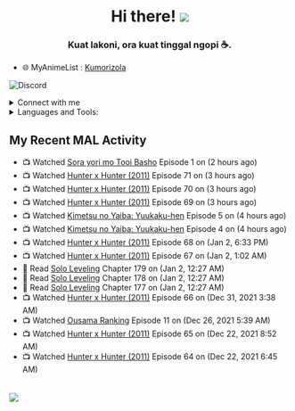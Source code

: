 <h1 align="center">Hi there! <img src="https://media.giphy.com/media/hvRJCLFzcasrR4ia7z/giphy.gif" width="25px"> </h1>
<h3 align="center">Kuat lakoni, ora kuat tinggal ngopi ☕.</h3>

- 🌐 MyAnimeList : [Kumorizola](https://myanimelist.net/animelist/Kumorizola)

![Discord](https://discord.c99.nl/widget/theme-3/761213268009943051.png)
<details>
      <summary>Connect with me</summary>
    <p align="left">
        <a href="https://www.facebook.com/kumori.hartley.1" target="blank"><img align="center"
                src="https://raw.githubusercontent.com/rahuldkjain/github-profile-readme-generator/master/src/images/icons/Social/facebook.svg"
                alt="kumori hartley" height="30" width="40" /></a>
        <a href="https://www.instagram.com/kumorizola/" target="blank"><img align="center"
                src="https://raw.githubusercontent.com/rahuldkjain/github-profile-readme-generator/master/src/images/icons/Social/instagram.svg"
                alt="kumorizola" height="30" width="40" /></a>
        <a href="https://discord.com" target="blank"><img align="center"
                src="https://raw.githubusercontent.com/rahuldkjain/github-profile-readme-generator/master/src/images/icons/Social/discord.svg"
                alt="Kumori#5882" height="30" width="40" /></a>
    </p>
</details>

<details>
    <summary align="left">Languages and Tools:</summary>
<p align="left">
      <a href="https://www.w3schools.com/css/" target="_blank">
        <img src="https://raw.githubusercontent.com/devicons/devicon/master/icons/css3/css3-original-wordmark.svg"
            alt="css3" width="40" height="40" /> </a> <a href="https://www.w3.org/html/" target="_blank"> <img
            src="https://raw.githubusercontent.com/devicons/devicon/master/icons/html5/html5-original-wordmark.svg"
            alt="html5" width="40" height="40" /> </a> <a href="https://www.java.com" target="_blank"> <img
            src="https://raw.githubusercontent.com/devicons/devicon/master/icons/java/java-original.svg" alt="java"
            width="40" height="40" /> </a> <a href="https://developer.mozilla.org/en-US/docs/Web/JavaScript"
            target="_blank"> <img
            src="https://raw.githubusercontent.com/devicons/devicon/master/icons/javascript/javascript-original.svg"
            alt="javascript" width="40" height="40" /> </a> <a href="https://nodejs.org" target="_blank"> <img
            src="https://raw.githubusercontent.com/devicons/devicon/master/icons/nodejs/nodejs-original-wordmark.svg"
            alt="nodejs" width="40" height="40" /> </a> <a href="https://www.python.org" target="_blank"> <img
            src="https://raw.githubusercontent.com/devicons/devicon/master/icons/python/python-original.svg"
            alt="python" width="40" height="40" /> </a> <a href="https://www.typescriptlang.org/" target="_blank"> <img
            src="https://raw.githubusercontent.com/devicons/devicon/master/icons/typescript/typescript-original.svg" 
            alt="typescript" width="40" height="40" /> </a> <a href="https://www.photoshop.com/en" target="_blank"> <img
            src="https://upload.wikimedia.org/wikipedia/commons/a/af/Adobe_Photoshop_CC_icon.svg" alt="photoshop" width="40" height="40"/> </a>
            <a href="https://www.adobe.com/products/premiere.html" target="_blank"> <img
            src="https://upload.wikimedia.org/wikipedia/commons/4/40/Adobe_Premiere_Pro_CC_icon.svg" alt="Premiere pro" width="40" height="40"/> </a>
            <a href="https://www.adobe.com/in/products/illustrator.html" target="_blank"> <img 
            src="https://upload.wikimedia.org/wikipedia/commons/f/fb/Adobe_Illustrator_CC_icon.svg" alt="illustrator" width="40" height="40"/> </a>
      
 </details>
 
 <h2> My Recent MAL Activity</h2>
<!-- MAL_ACTIVITY:start -->

- 📺 Watched [Sora yori mo Tooi Basho](https://MyAnimeList.net/anime.php?id=35839) Episode 1 on (2 hours ago)
- 📺 Watched [Hunter x Hunter (2011)](https://MyAnimeList.net/anime.php?id=11061) Episode 71 on (3 hours ago)
- 📺 Watched [Hunter x Hunter (2011)](https://MyAnimeList.net/anime.php?id=11061) Episode 70 on (3 hours ago)
- 📺 Watched [Hunter x Hunter (2011)](https://MyAnimeList.net/anime.php?id=11061) Episode 69 on (3 hours ago)
- 📺 Watched [Kimetsu no Yaiba: Yuukaku-hen](https://MyAnimeList.net/anime.php?id=47778) Episode 5 on (4 hours ago)
- 📺 Watched [Kimetsu no Yaiba: Yuukaku-hen](https://MyAnimeList.net/anime.php?id=47778) Episode 4 on (4 hours ago)
- 📺 Watched [Hunter x Hunter (2011)](https://MyAnimeList.net/anime.php?id=11061) Episode 68 on (Jan 2, 6:33 PM)
- 📺 Watched [Hunter x Hunter (2011)](https://MyAnimeList.net/anime.php?id=11061) Episode 67 on (Jan 2, 1:02 AM)
- 📖 Read [Solo Leveling](https://MyAnimeList.net/manga.php?id=121496) Chapter 179 on (Jan 2, 12:27 AM)
- 📖 Read [Solo Leveling](https://MyAnimeList.net/manga.php?id=121496) Chapter 178 on (Jan 2, 12:27 AM)
- 📖 Read [Solo Leveling](https://MyAnimeList.net/manga.php?id=121496) Chapter 177 on (Jan 2, 12:27 AM)
- 📺 Watched [Hunter x Hunter (2011)](https://MyAnimeList.net/anime.php?id=11061) Episode 66 on (Dec 31, 2021 3:38 AM)
- 📺 Watched [Ousama Ranking](https://MyAnimeList.net/anime.php?id=40834) Episode 11 on (Dec 26, 2021 5:39 AM)
- 📺 Watched [Hunter x Hunter (2011)](https://MyAnimeList.net/anime.php?id=11061) Episode 65 on (Dec 22, 2021 8:52 AM)
- 📺 Watched [Hunter x Hunter (2011)](https://MyAnimeList.net/anime.php?id=11061) Episode 64 on (Dec 22, 2021 6:45 AM)

<!-- MAL_ACTIVITY:end -->

  
<h2 align="left"> <img src="https://media.discordapp.net/attachments/918405470073520168/919220018355523584/ezgif.com-gif-maker_1.gif">
